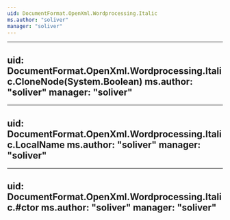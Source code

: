 ```yaml
---
uid: DocumentFormat.OpenXml.Wordprocessing.Italic
ms.author: "soliver"
manager: "soliver"
---
```


---
uid: DocumentFormat.OpenXml.Wordprocessing.Italic.CloneNode(System.Boolean)
ms.author: "soliver"
manager: "soliver"
---

---
uid: DocumentFormat.OpenXml.Wordprocessing.Italic.LocalName
ms.author: "soliver"
manager: "soliver"
---

---
uid: DocumentFormat.OpenXml.Wordprocessing.Italic.#ctor
ms.author: "soliver"
manager: "soliver"
---
